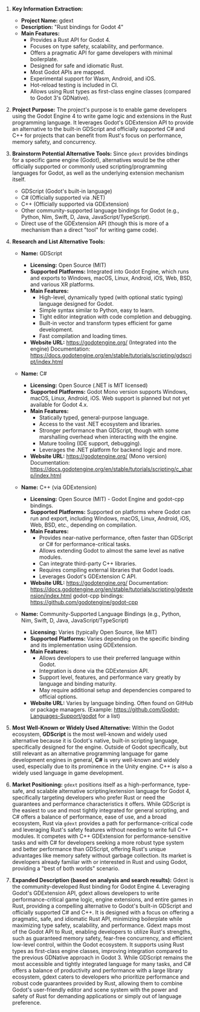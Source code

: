 1.  **Key Information Extraction:**
    *   **Project Name:** gdext
    *   **Description:** "Rust bindings for Godot 4"
    *   **Main Features:**
        *   Provides a Rust API for Godot 4.
        *   Focuses on type safety, scalability, and performance.
        *   Offers a pragmatic API for game developers with minimal boilerplate.
        *   Designed for safe and idiomatic Rust.
        *   Most Godot APIs are mapped.
        *   Experimental support for Wasm, Android, and iOS.
        *   Hot-reload testing is included in CI.
        *   Allows using Rust types as first-class engine classes (compared to Godot 3's GDNative).

2.  **Project Purpose:**
    The project's purpose is to enable game developers using the Godot Engine 4 to write game logic and extensions in the Rust programming language. It leverages Godot's GDExtension API to provide an alternative to the built-in GDScript and officially supported C# and C++ for projects that can benefit from Rust's focus on performance, memory safety, and concurrency.

3.  **Brainstorm Potential Alternative Tools:**
    Since `gdext` provides bindings for a specific game engine (Godot), alternatives would be the other officially supported or commonly used scripting/programming languages for Godot, as well as the underlying extension mechanism itself.

    *   GDScript (Godot's built-in language)
    *   C# (Officially supported via .NET)
    *   C++ (Officially supported via GDExtension)
    *   Other community-supported language bindings for Godot (e.g., Python, Nim, Swift, D, Java, JavaScript/TypeScript).
    *   Direct use of the GDExtension API (though this is more of a mechanism than a direct "tool" for writing game code).

4.  **Research and List Alternative Tools:**

    *   **Name:** GDScript
        *   **Licensing:** Open Source (MIT)
        *   **Supported Platforms:** Integrated into Godot Engine, which runs and exports to Windows, macOS, Linux, Android, iOS, Web, BSD, and various XR platforms.
        *   **Main Features:**
            *   High-level, dynamically typed (with optional static typing) language designed for Godot.
            *   Simple syntax similar to Python, easy to learn.
            *   Tight editor integration with code completion and debugging.
            *   Built-in vector and transform types efficient for game development.
            *   Fast compilation and loading times.
        *   **Website URL:** https://godotengine.org/ (Integrated into the engine) Documentation: https://docs.godotengine.org/en/stable/tutorials/scripting/gdscript/index.html

    *   **Name:** C#
        *   **Licensing:** Open Source (.NET is MIT licensed)
        *   **Supported Platforms:** Godot Mono version supports Windows, macOS, Linux, Android, iOS. Web support is planned but not yet available for Godot 4.x.
        *   **Main Features:**
            *   Statically typed, general-purpose language.
            *   Access to the vast .NET ecosystem and libraries.
            *   Stronger performance than GDScript, though with some marshalling overhead when interacting with the engine.
            *   Mature tooling (IDE support, debugging).
            *   Leverages the .NET platform for backend logic and more.
        *   **Website URL:** https://godotengine.org/ (Mono version) Documentation: https://docs.godotengine.org/en/stable/tutorials/scripting/c_sharp/index.html

    *   **Name:** C++ (via GDExtension)
        *   **Licensing:** Open Source (MIT) - Godot Engine and godot-cpp bindings.
        *   **Supported Platforms:** Supported on platforms where Godot can run and export, including Windows, macOS, Linux, Android, iOS, Web, BSD, etc., depending on compilation.
        *   **Main Features:**
            *   Provides near-native performance, often faster than GDScript or C# for performance-critical tasks.
            *   Allows extending Godot to almost the same level as native modules.
            *   Can integrate third-party C++ libraries.
            *   Requires compiling external libraries that Godot loads.
            *   Leverages Godot's GDExtension C API.
        *   **Website URL:** https://godotengine.org/ Documentation: https://docs.godotengine.org/en/stable/tutorials/scripting/gdextension/index.html godot-cpp bindings: https://github.com/godotengine/godot-cpp

    *   **Name:** Community-Supported Language Bindings (e.g., Python, Nim, Swift, D, Java, JavaScript/TypeScript)
        *   **Licensing:** Varies (typically Open Source, like MIT)
        *   **Supported Platforms:** Varies depending on the specific binding and its implementation using GDExtension.
        *   **Main Features:**
            *   Allows developers to use their preferred language within Godot.
            *   Integration is done via the GDExtension API.
            *   Support level, features, and performance vary greatly by language and binding maturity.
            *   May require additional setup and dependencies compared to official options.
        *   **Website URL:** Varies by language binding. Often found on GitHub or package managers. (Example: https://github.com/Godot-Languages-Support/godot for a list)

5.  **Most Well-Known or Widely Used Alternative:**
    Within the Godot ecosystem, **GDScript** is the most well-known and widely used alternative because it is Godot's native, built-in scripting language, specifically designed for the engine. Outside of Godot specifically, but still relevant as an alternative programming language for game development engines in general, **C#** is very well-known and widely used, especially due to its prominence in the Unity engine. C++ is also a widely used language in game development.

6.  **Market Positioning:**
    `gdext` positions itself as a high-performance, type-safe, and scalable alternative scripting/extension language for Godot 4, specifically targeting developers who prefer Rust or need the guarantees and performance characteristics it offers. While GDScript is the easiest to use and most tightly integrated for general scripting, and C# offers a balance of performance, ease of use, and a broad ecosystem, Rust via `gdext` provides a path for performance-critical code and leveraging Rust's safety features without needing to write full C++ modules. It competes with C++ GDExtension for performance-sensitive tasks and with C# for developers seeking a more robust type system and better performance than GDScript, offering Rust's unique advantages like memory safety without garbage collection. Its market is developers already familiar with or interested in Rust and using Godot, providing a "best of both worlds" scenario.

7.  **Expanded Description (based on analysis and search results):**
    Gdext is the community-developed Rust binding for Godot Engine 4. Leveraging Godot's GDExtension API, gdext allows developers to write performance-critical game logic, engine extensions, and entire games in Rust, providing a compelling alternative to Godot's built-in GDScript and officially supported C# and C++. It is designed with a focus on offering a pragmatic, safe, and idiomatic Rust API, minimizing boilerplate while maximizing type safety, scalability, and performance. Gdext maps most of the Godot API to Rust, enabling developers to utilize Rust's strengths, such as guaranteed memory safety, fear-free concurrency, and efficient low-level control, within the Godot ecosystem. It supports using Rust types as first-class engine classes, improving integration compared to the previous GDNative approach in Godot 3. While GDScript remains the most accessible and tightly integrated language for many tasks, and C# offers a balance of productivity and performance with a large library ecosystem, gdext caters to developers who prioritize performance and robust code guarantees provided by Rust, allowing them to combine Godot's user-friendly editor and scene system with the power and safety of Rust for demanding applications or simply out of language preference.